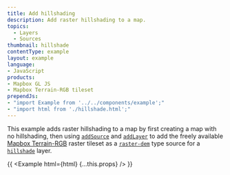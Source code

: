```yaml
---
title: Add hillshading
description: Add raster hillshading to a map.
topics:
  - Layers
  - Sources
thumbnail: hillshade
contentType: example
layout: example
language:
- JavaScript
products:
- Mapbox GL JS
- Mapbox Terrain-RGB tileset
prependJs:
- "import Example from '../../components/example';"
- "import html from './hillshade.html';"
---
```


This example adds raster hillshading to a map by first creating a map with no hillshading, then using [`addSource`](/mapbox-gl-js/api/map/#map#addsource) and [`addLayer`](/mapbox-gl-js/api/map/#map#addlayer) to add the freely available [Mapbox Terrain-RGB](https://docs.mapbox.com/help/troubleshooting/access-elevation-data/#mapbox-terrain-rgb) raster tileset as a [`raster-dem`](/mapbox-gl-js/style-spec/sources/#raster-dem) type source for a [`hillshade`](/mapbox-gl-js/style-spec/layers/#hillshade) layer.

{{ <Example html={html} {...this.props} /> }}
